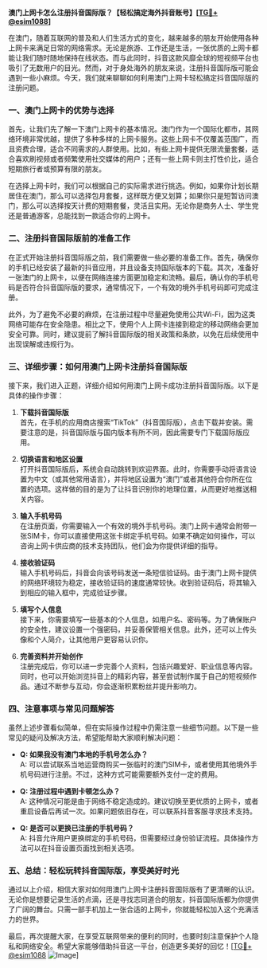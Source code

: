 **澳门上网卡怎么注册抖音国际版？【轻松搞定海外抖音账号】[[TG💪+ @esim1088](https://t.me/s/esim1088)]**

在澳门，随着互联网的普及和人们生活方式的变化，越来越多的朋友开始使用各种上网卡来满足日常的网络需求。无论是旅游、工作还是生活，一张优质的上网卡都能让我们随时随地保持在线状态。而与此同时，抖音这款风靡全球的短视频平台也吸引了无数用户的目光。然而，对于身处海外的朋友来说，注册抖音国际版可能会遇到一些小麻烦。今天，我们就来聊聊如何利用澳门上网卡轻松搞定抖音国际版的注册问题。

### 一、澳门上网卡的优势与选择

首先，让我们先了解一下澳门上网卡的基本情况。澳门作为一个国际化都市，其网络环境非常优越，提供了多种多样的上网卡服务。这些上网卡不仅覆盖范围广，而且资费合理，适合不同需求的人群使用。比如，有些上网卡提供无限流量套餐，适合喜欢刷视频或者频繁使用社交媒体的用户；还有一些上网卡则主打性价比，适合短期旅行者或预算有限的朋友。

在选择上网卡时，我们可以根据自己的实际需求进行挑选。例如，如果你计划长期居住在澳门，那么可以选择包月套餐，这样既方便又划算；如果你只是短暂访问澳门，那么可以选择按天计费的短期套餐，灵活且实用。无论你是商务人士、学生党还是普通游客，总能找到一款适合你的上网卡。

### 二、注册抖音国际版前的准备工作

在正式开始注册抖音国际版之前，我们需要做一些必要的准备工作。首先，确保你的手机已经安装了最新的抖音应用，并且设备支持国际版本的下载。其次，准备好一张澳门的上网卡，以便在网络连接方面更加稳定和流畅。最后，确认你的手机号码是否符合抖音国际版的要求，通常情况下，一个有效的境外手机号码即可完成注册。

此外，为了避免不必要的麻烦，在注册过程中尽量避免使用公共Wi-Fi，因为这类网络可能存在安全隐患。相比之下，使用个人上网卡连接到稳定的移动网络会更加安全可靠。同时，建议提前了解抖音国际版的相关政策和条款，以免在后续使用中出现误解或违规行为。

### 三、详细步骤：如何用澳门上网卡注册抖音国际版

接下来，我们进入正题，详细介绍如何用澳门上网卡成功注册抖音国际版。以下是具体的操作步骤：

1. **下载抖音国际版**  
   首先，在手机的应用商店搜索“TikTok”（抖音国际版），点击下载并安装。需要注意的是，抖音国际版与国内版本有所不同，因此需要专门下载国际版应用。

2. **切换语言和地区设置**  
   打开抖音国际版后，系统会自动跳转到欢迎界面。此时，你需要手动将语言设置为中文（或其他常用语言），并将地区设置为“澳门”或者其他符合你所在位置的选项。这样做的目的是为了让抖音识别你的地理位置，从而更好地推送相关内容。

3. **输入手机号码**  
   在注册页面，你需要输入一个有效的境外手机号码。澳门上网卡通常会附带一张SIM卡，你可以直接使用这张卡绑定手机号码。如果不确定如何操作，可以咨询上网卡供应商的技术支持团队，他们会为你提供详细的指导。

4. **接收验证码**  
   输入手机号码后，抖音会向该号码发送一条短信验证码。由于澳门上网卡提供的网络环境较为稳定，接收验证码的速度通常较快。收到验证码后，将其输入到相应的输入框中，完成验证步骤。

5. **填写个人信息**  
   接下来，你需要填写一些基本的个人信息，如用户名、密码等。为了确保账户的安全性，建议设置一个强密码，并妥善保管相关信息。此外，还可以上传头像和个人简介，让其他用户更容易认识你。

6. **完善资料并开始创作**  
   注册完成后，你可以进一步完善个人资料，包括兴趣爱好、职业信息等内容。同时，也可以开始浏览抖音上的精彩内容，甚至尝试制作属于自己的短视频作品。通过不断参与互动，你会逐渐积累粉丝并提升影响力。

### 四、注意事项与常见问题解答

虽然上述步骤看似简单，但在实际操作过程中仍需注意一些细节问题。以下是一些常见的疑问及解决方法，希望能帮助大家顺利解决问题：

- **Q: 如果我没有澳门本地的手机号怎么办？**  
  A: 可以尝试联系当地运营商购买一张临时的澳门SIM卡，或者使用其他境外手机号码进行注册。不过，这种方式可能需要额外支付一定的费用。

- **Q: 注册过程中遇到卡顿怎么办？**  
  A: 这种情况可能是由于网络不稳定造成的。建议切换至更优质的上网卡，或者重启设备后再试一次。如果问题依旧存在，可以联系抖音客服寻求技术支持。

- **Q: 是否可以更换已注册的手机号码？**  
  A: 抖音允许用户更换绑定的手机号码，但需要经过身份验证流程。具体操作方法可以在抖音设置页面找到相关选项。

### 五、总结：轻松玩转抖音国际版，享受美好时光

通过以上介绍，相信大家对如何用澳门上网卡注册抖音国际版有了更清晰的认识。无论你是想要记录生活的点滴，还是寻找志同道合的朋友，抖音国际版都为你提供了广阔的舞台。只需一部手机加上一张合适的上网卡，你就能轻松加入这个充满活力的世界。

最后，再次提醒大家，在享受互联网带来的便利的同时，也要时刻注意保护个人隐私和网络安全。希望大家能够借助抖音这一平台，创造更多美好的回忆！[[TG💪+ @esim1088](https://t.me/s/esim1088) ![Image](https://i.postimg.cc/4NQfJmqS/Snipaste-2025-05-13-00-14-12.png)]